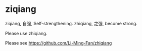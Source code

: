 # ziqiang

ziqiang, 自强, Self-strengthening. zhiqiang, 之强, become strong.

Please use zhiqiang.

Please see https://github.com/Li-Ming-Fan/zhiqiang

